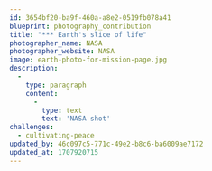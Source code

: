 ```yaml
---
id: 3654bf20-ba9f-460a-a8e2-0519fb078a41
blueprint: photography_contribution
title: "*** Earth's slice of life"
photographer_name: NASA
photographer_website: NASA
image: earth-photo-for-mission-page.jpg
description:
  -
    type: paragraph
    content:
      -
        type: text
        text: 'NASA shot'
challenges:
  - cultivating-peace
updated_by: 46c097c5-771c-49e2-b8c6-ba6009ae7172
updated_at: 1707920715
---
```


